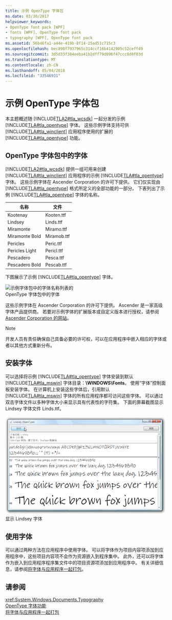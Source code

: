 ```yaml
---
title: 示例 OpenType 字体包
ms.date: 03/30/2017
helpviewer_keywords:
- OpenType font pack [WPF]
- fonts [WPF], OpenType font pack
- typography [WPF], OpenType font pack
ms.assetid: 56b46fa1-a44e-419b-8f14-25ad51c715c3
ms.openlocfilehash: bec890f7937965c314ccf16b4142905c52ceff49
ms.sourcegitcommit: 3d5d33f384eeba41b2dff79d096f47ccc8d8f03d
ms.translationtype: MT
ms.contentlocale: zh-CN
ms.lasthandoff: 05/04/2018
ms.locfileid: "33546931"
---
```

# <a name="sample-opentype-font-pack"></a>示例 OpenType 字体包
本主题概述随 [!INCLUDE[TLA2#tla_wcsdk](../../../../includes/tla2sharptla-wcsdk-md.md)] 一起分发的示例 [!INCLUDE[TLA#tla_opentype](../../../../includes/tlasharptla-opentype-md.md)] 字体。 这些示例字体支持可供 [!INCLUDE[TLA#tla_winclient](../../../../includes/tlasharptla-winclient-md.md)] 应用程序使用的扩展的 [!INCLUDE[TLA#tla_opentype](../../../../includes/tlasharptla-opentype-md.md)] 功能。  
  
  
<a name="overview"></a>   
## <a name="fonts-in-the-opentype-font-pack"></a>OpenType 字体包中的字体  
 [!INCLUDE[TLA2#tla_wcsdk](../../../../includes/tla2sharptla-wcsdk-md.md)] 提供一组可用来创建 [!INCLUDE[TLA#tla_winclient](../../../../includes/tlasharptla-winclient-md.md)] 应用程序的示例 [!INCLUDE[TLA#tla_opentype](../../../../includes/tlasharptla-opentype-md.md)] 字体。 这些示例字体在 Ascender Corporation 的许可下提供。 它们仅实现由 [!INCLUDE[TLA#tla_opentype](../../../../includes/tlasharptla-opentype-md.md)] 格式所定义的全部功能的一部分。 下表列出了示例 [!INCLUDE[TLA#tla_opentype](../../../../includes/tlasharptla-opentype-md.md)] 字体的名称。  
  
|**名称**|**文件**|  
|--------------|--------------|  
|Kootenay|Kooten.ttf|  
|Lindsey|Linds.ttf|  
|Miramonte|Miramo.ttf|  
|Miramonte Bold|Miramob.ttf|  
|Pericles|Peric.ttf|  
|Pericles Light|Pericl.ttf|  
|Pescadero|Pesca.ttf|  
|Pescadero Bold|Pescab.ttf|  
  
 下图展示了示例 [!INCLUDE[TLA#tla_opentype](../../../../includes/tlasharptla-opentype-md.md)] 字体。  
  
 ![示例字体包中的字体名称列表的](../../../../docs/framework/wpf/advanced/media/samplefontpack01.gif "samplefontpack01")  
OpenType 字体包中的字体  
  
 这些示例字体在 Ascender Corporation 的许可下提供。 Ascender 是一家高级字体产品提供商。 若要对示例字体的扩展版本或自定义版本进行授权，请参阅 [Ascender Corporation 的网站](http://go.microsoft.com/fwlink/?LinkId=182627)。  
  
> [!NOTE]
>  开发人员有责任确保自己具备必要的许可权，可以在应用程序中嵌入相应的字体或者以其他方式重新分布。  
  
<a name="installing_the_fonts"></a>   
## <a name="installing-the-fonts"></a>安装字体  
 可以选择将示例 [!INCLUDE[TLA#tla_opentype](../../../../includes/tlasharptla-opentype-md.md)] 字体安装到默认 [!INCLUDE[TLA#tla_mswin](../../../../includes/tlasharptla-mswin-md.md)] 字体目录：**\WINDOWS\Fonts**。 使用“字体”控制面板安装字体。 在计算机上安装这些字体后，引用默认 [!INCLUDE[TLA#tla_mswin](../../../../includes/tlasharptla-mswin-md.md)] 字体的所有应用程序都可访问这些字体。 可以通过双击字体文件以多种字体大小来显示具有代表性的字符集。 下面的屏幕截图显示 Lindsey 字体文件 Linds.ttf。  
  
 ![Lindsey 字体&#40;OpenType&#41;](../../../../docs/framework/wpf/advanced/media/typographyinwpf-04.png "TypographyInWPF_04")  
显示 Lindsey 字体  
  
<a name="using_the_fonts"></a>   
## <a name="using-the-fonts"></a>使用字体  
 可以通过两种方法在应用程序中使用字体。 可以将字体作为项目内容项添加到应用程序中，这些项目内容项不会作为资源嵌入到程序集中。 此外，还可以将字体作为嵌入到应用程序程序集文件中的项目资源项添加到应用程序中。 有关详细信息，请参阅[将字体与应用程序一起打包](../../../../docs/framework/wpf/advanced/packaging-fonts-with-applications.md)。  
  
## <a name="see-also"></a>请参阅  
 <xref:System.Windows.Documents.Typography>  
 [OpenType 字体功能](../../../../docs/framework/wpf/advanced/opentype-font-features.md)  
 [将字体与应用程序一起打包](../../../../docs/framework/wpf/advanced/packaging-fonts-with-applications.md)
